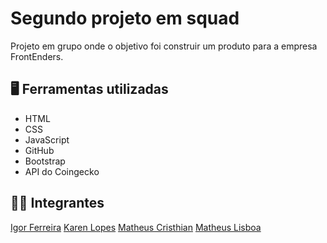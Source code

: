 # Segundo projeto em squad
Projeto em grupo onde o objetivo foi construir um produto para a empresa FrontEnders.

## :desktop_computer: Ferramentas utilizadas
- HTML
- CSS
- JavaScript
- GitHub
- Bootstrap
- API do Coingecko

## :man_technologist: Integrantes
[Igor Ferreira](https://github.com/IgorFerrer053)
[Karen Lopes](https://github.com/karenlmoraes)
[Matheus Cristhian](https://github.com/mcristhian)
[Matheus Lisboa](https://github.com/MatokoLB)